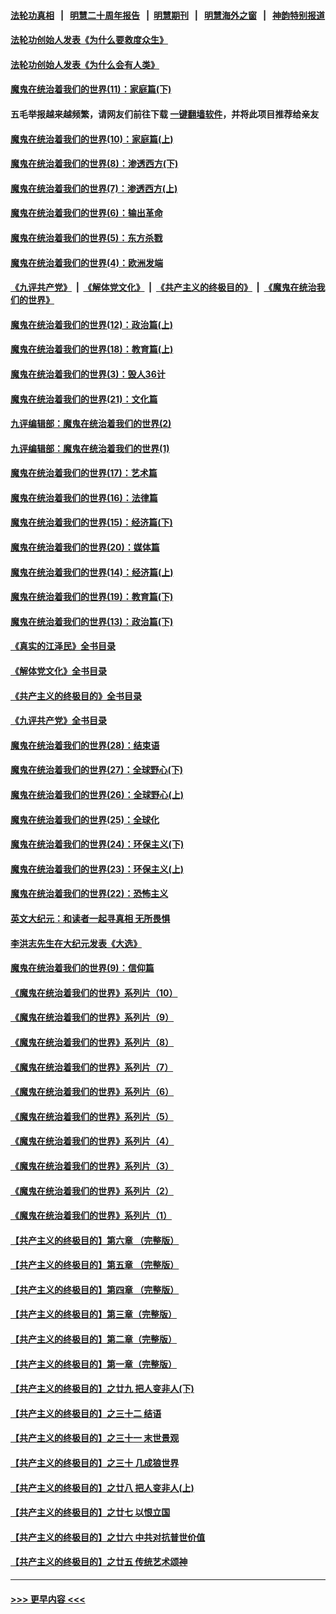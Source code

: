 #### [法轮功真相](https://github.com/gfw-breaker/truth/blob/master/README.md?t=0) &nbsp;&nbsp;|&nbsp;&nbsp; [明慧二十周年报告](https://github.com/gfw-breaker/mh-reports/blob/master/README.md?t=0) &nbsp;&nbsp;|&nbsp;&nbsp;[明慧期刊](https://github.com/gfw-breaker/mh-qikan) &nbsp;&nbsp;|&nbsp;&nbsp; [明慧海外之窗](https://github.com/gfw-breaker/mh-news/blob/master/README.md?t=0) &nbsp;&nbsp;|&nbsp;&nbsp; [神韵特别报道](https://github.com/gfw-breaker/mh-news/blob/master/shenyun.md?t=0)
#### [法轮功创始人发表《为什么要救度众生》](../pages/nsc422/n13975246.md?t=05251843) 
#### [法轮功创始人发表《为什么会有人类》](../pages/nsc422/n13912117.md?t=05251843) 
#### [魔鬼在统治着我们的世界(11)：家庭篇(下)](../pages/nsc422/n10440961.md?t=05251843) 
#### 五毛举报越来越频繁，请网友们前往下载 [一键翻墙软件](https://github.com/gfw-breaker/ssr-accounts)，并将此项目推荐给亲友
#### [魔鬼在统治着我们的世界(10)：家庭篇(上)](../pages/nsc422/n10435448.md?t=05251843) 
#### [魔鬼在统治着我们的世界(8)：渗透西方(下)](../pages/nsc422/n10429603.md?t=05251843) 
#### [魔鬼在统治着我们的世界(7)：渗透西方(上)](../pages/nsc422/n10426013.md?t=05251843) 
#### [魔鬼在统治着我们的世界(6)：输出革命](../pages/nsc422/n10421536.md?t=05251843) 
#### [魔鬼在统治着我们的世界(5)：东方杀戮](../pages/nsc422/n10417707.md?t=05251843) 
#### [魔鬼在统治着我们的世界(4)：欧洲发端](../pages/nsc422/n10414890.md?t=05251843) 
#### [《九评共产党》](https://github.com/begood0513/9ping.md/blob/master/README.md) &nbsp;|&nbsp; [《解体党文化》](../../../../jtdwh.md/blob/master/README.md)  &nbsp;|&nbsp; [《共产主义的终极目的》](../../../../gczydzjmd.md/blob/master/README.md) &nbsp;|&nbsp; [《魔鬼在统治我们的世界》](../../../../mgztzwmdsj.md/blob/master/README.md) 
#### [魔鬼在统治着我们的世界(12)：政治篇(上)](../pages/nsc422/n10444576.md?t=05251843) 
#### [魔鬼在统治着我们的世界(18)：教育篇(上)](../pages/nsc422/n10526970.md?t=05251843) 
#### [魔鬼在统治着我们的世界(3)：毁人36计](../pages/nsc422/n10411583.md?t=05251843) 
#### [魔鬼在统治着我们的世界(21)：文化篇](../pages/nsc422/n10597706.md?t=05251843) 
#### [九评编辑部：魔鬼在统治着我们的世界(2)](../pages/nsc422/n10410036.md?t=05251843) 
#### [九评编辑部：魔鬼在统治着我们的世界(1)](../pages/nsc422/n10406825.md?t=05251843) 
#### [魔鬼在统治着我们的世界(17)：艺术篇](../pages/nsc422/n10499093.md?t=05251843) 
#### [魔鬼在统治着我们的世界(16)：法律篇](../pages/nsc422/n10485969.md?t=05251843) 
#### [魔鬼在统治着我们的世界(15)：经济篇(下)](../pages/nsc422/n10469975.md?t=05251843) 
#### [魔鬼在统治着我们的世界(20)：媒体篇](../pages/nsc422/n10586579.md?t=05251843) 
#### [魔鬼在统治着我们的世界(14)：经济篇(上)](../pages/nsc422/n10457370.md?t=05251843) 
#### [魔鬼在统治着我们的世界(19)：教育篇(下)](../pages/nsc422/n10564808.md?t=05251843) 
#### [魔鬼在统治着我们的世界(13)：政治篇(下)](../pages/nsc422/n10448270.md?t=05251843) 
#### [《真实的江泽民》全书目录](../pages/nsc422/n13721399.md?t=05251843) 
#### [《解体党文化》全书目录](../pages/nsc422/n13721157.md?t=05251843) 
#### [《共产主义的终极目的》全书目录](../pages/nsc422/n13721048.md?t=05251843) 
#### [《九评共产党》全书目录](../pages/nsc422/n13708085.md?t=05251843) 
#### [魔鬼在统治着我们的世界(28)：结束语](../pages/nsc422/n10936246.md?t=05251843) 
#### [魔鬼在统治着我们的世界(27)：全球野心(下)](../pages/nsc422/n10928319.md?t=05251843) 
#### [魔鬼在统治着我们的世界(26)：全球野心(上)](../pages/nsc422/n10900318.md?t=05251843) 
#### [魔鬼在统治着我们的世界(25)：全球化](../pages/nsc422/n10788205.md?t=05251843) 
#### [魔鬼在统治着我们的世界(24)：环保主义(下)](../pages/nsc422/n10695307.md?t=05251843) 
#### [魔鬼在统治着我们的世界(23)：环保主义(上)](../pages/nsc422/n10688613.md?t=05251843) 
#### [魔鬼在统治着我们的世界(22)：恐怖主义](../pages/nsc422/n10614727.md?t=05251843) 
#### [英文大纪元：和读者一起寻真相 无所畏惧](../pages/nsc422/n12542027.md?t=05251843) 
#### [李洪志先生在大纪元发表《大选》](../pages/nsc422/n12534746.md?t=05251843) 
#### [魔鬼在统治着我们的世界(9)：信仰篇](../pages/nsc422/n10432159.md?t=05251843) 
#### [《魔鬼在统治着我们的世界》系列片（10）](../pages/nsc422/n12292670.md?t=05251843) 
#### [《魔鬼在统治着我们的世界》系列片（9）](../pages/nsc422/n12290859.md?t=05251843) 
#### [《魔鬼在统治着我们的世界》系列片（8）](../pages/nsc422/n12287445.md?t=05251843) 
#### [《魔鬼在统治着我们的世界》系列片（7）](../pages/nsc422/n12283425.md?t=05251843) 
#### [《魔鬼在统治着我们的世界》系列片（6）](../pages/nsc422/n12282314.md?t=05251843) 
#### [《魔鬼在统治着我们的世界》系列片（5）](../pages/nsc422/n12281419.md?t=05251843) 
#### [《魔鬼在统治着我们的世界》系列片（4）](../pages/nsc422/n12274024.md?t=05251843) 
#### [《魔鬼在统治着我们的世界》系列片（3）](../pages/nsc422/n12271322.md?t=05251843) 
#### [《魔鬼在统治着我们的世界》系列片（2）](../pages/nsc422/n12269049.md?t=05251843) 
#### [《魔鬼在统治着我们的世界》系列片（1）](../pages/nsc422/n12267575.md?t=05251843) 
#### [【共产主义的终极目的】第六章 （完整版）](../pages/nsc422/n11428913.md?t=05251843) 
#### [【共产主义的终极目的】第五章 （完整版）](../pages/nsc422/n11428912.md?t=05251843) 
#### [【共产主义的终极目的】第四章 （完整版）](../pages/nsc422/n11428907.md?t=05251843) 
#### [【共产主义的终极目的】第三章（完整版）](../pages/nsc422/n11428848.md?t=05251843) 
#### [【共产主义的终极目的】第二章（完整版）](../pages/nsc422/n11428831.md?t=05251843) 
#### [【共产主义的终极目的】第一章（完整版）](../pages/nsc422/n11417651.md?t=05251843) 
#### [【共产主义的终极目的】之廿九 把人变非人(下)](../pages/nsc422/n11344140.md?t=05251843) 
#### [【共产主义的终极目的】之三十二 结语](../pages/nsc422/n11360535.md?t=05251843) 
#### [【共产主义的终极目的】之三十一 末世景观](../pages/nsc422/n11351129.md?t=05251843) 
#### [【共产主义的终极目的】之三十 几成狼世界](../pages/nsc422/n11348280.md?t=05251843) 
#### [【共产主义的终极目的】之廿八 把人变非人(上)](../pages/nsc422/n11340492.md?t=05251843) 
#### [【共产主义的终极目的】之廿七 以恨立国](../pages/nsc422/n11336944.md?t=05251843) 
#### [【共产主义的终极目的】之廿六 中共对抗普世价值](../pages/nsc422/n11324785.md?t=05251843) 
#### [【共产主义的终极目的】之廿五 传统艺术颂神](../pages/nsc422/n11296396.md?t=05251843) 

----
#### [ >>> 更早内容 <<< ](../indexes/nsc422-earlier.md)
